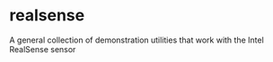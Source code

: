 # realsense
A general collection of demonstration utilities that work with the Intel RealSense sensor
